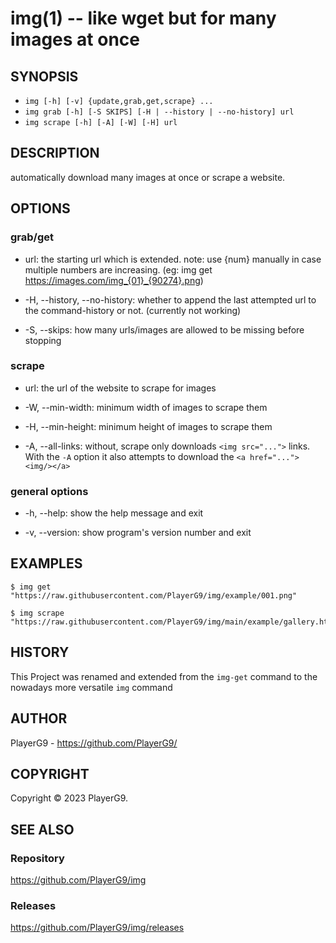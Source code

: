 img(1) -- like wget but for many images at once
=============================================

## SYNOPSIS

- `img [-h] [-v] {update,grab,get,scrape} ...`
- `img grab [-h] [-S SKIPS] [-H | --history | --no-history] url`
- `img scrape [-h] [-A] [-W] [-H] url`

## DESCRIPTION

automatically download many images at once or scrape a website.

## OPTIONS

### grab/get

* url:
the starting url which is extended.
note: use {num} manually in case multiple numbers are increasing.
(eg: img get https://images.com/img_{01}_{90274}.png)

* -H, --history, --no-history:
whether to append the last attempted url to the command-history or not.
  (currently not working)

* -S, --skips:
how many urls/images are allowed to be missing before stopping

### scrape

* url:
the url of the website to scrape for images

* -W, --min-width:
minimum width of images to scrape them

* -H, --min-height:
minimum height of images to scrape them

* -A, --all-links:
without, scrape only downloads `<img src="...">` links.
With the `-A` option it also attempts to download the `<a href="..."><img/></a>`

### general options

* -h, --help:
show the help message and exit

* -v, --version:
show program's version number and exit

## EXAMPLES

    $ img get "https://raw.githubusercontent.com/PlayerG9/img/example/001.png"

    $ img scrape "https://raw.githubusercontent.com/PlayerG9/img/main/example/gallery.html"

<!--
## SYNTAX

## ENVIRONMENT

## RETURN VALUES

## STANDARDS

## SECURITY CONSIDERATIONS

## BUGS
-->

## HISTORY

This Project was renamed and extended from the `img-get` command to the nowadays more versatile `img` command

## AUTHOR

PlayerG9 - https://github.com/PlayerG9/

## COPYRIGHT

Copyright © 2023 PlayerG9.

## SEE ALSO

### Repository

https://github.com/PlayerG9/img

### Releases

https://github.com/PlayerG9/img/releases
